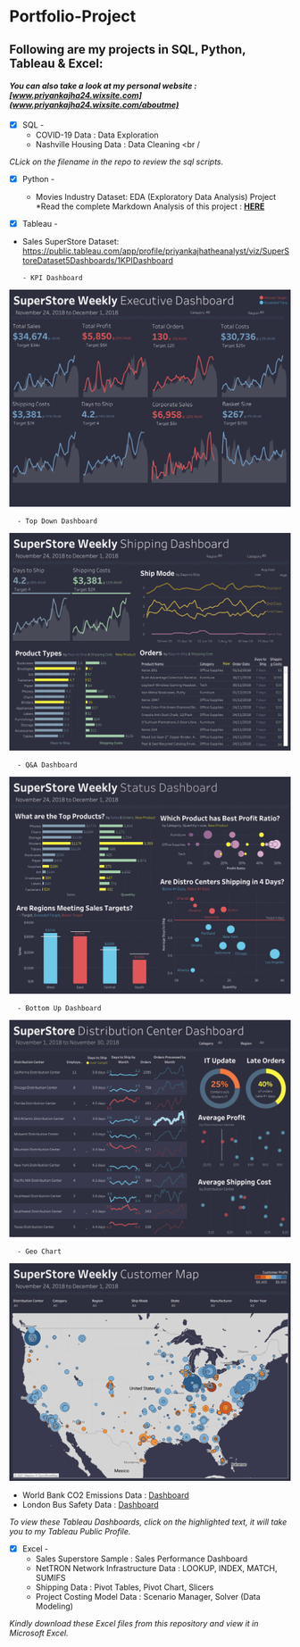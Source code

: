 # Portfolio-Project
## Following are my projects in SQL, Python, Tableau & Excel: <br />
#### *You can also take a look at my personal website : [www.priyankajha24.wixsite.com](www.priyankajha24.wixsite.com/aboutme)* <br />
- [x] SQL - 
  - COVID-19 Data : Data Exploration <br />
  - Nashville Housing Data : Data Cleaning  <br /

*CLick on the filename in the repo to review the sql scripts.*

- [x] Python - 
  - Movies Industry Dataset: EDA (Exploratory Data Analysis) Project <br />
*Read the complete Markdown Analysis of this project : **[HERE](https://github.com/PriyankaJhaTheAnalyst/Python_MoviesIndustry_EDA/blob/main/README.md)**<br />

- [x] Tableau - 
- Sales SuperStore Dataset: https://public.tableau.com/app/profile/priyankajhatheanalyst/viz/SuperStoreDataset5Dashboards/1KPIDashboard <br />
      
      - KPI Dashboard

![KPI Dashboard](visuals/KPIDashboard.png)

      - Top Down Dashboard
      
![Top Down Dashboard](visuals/TopDownDashboard.png)

      - Q&A Dashboard
      
![Q&A Dashboard](visuals/Q&ADashboard.png)

      - Bottom Up Dashboard
      
![Bottom Up Dashboard](visuals/BottomUpDashboard.png)

      - Geo Chart
      
![Geo Chart](visuals/GeoChart.png)




  - World Bank CO2 Emissions Data : [Dashboard](https://public.tableau.com/views/WorldBankCo2Emissions_16149182681650/Dashboard1?:language=en-GB&:display_count=n&:origin=viz_share_link) <br />
  - London Bus Safety Data : [Dashboard](https://public.tableau.com/views/TableauCertificationCourse2/ChartsDashboard?:language=en-GB&:display_count=n&:origin=viz_share_link) <br /> 

*To view these Tableau Dashboards, click on the highlighted text, it will take you to my Tableau Public Profile.*

- [x] Excel - 
  - Sales Superstore Sample : Sales Performance Dashboard <br />
  - NetTRON Network Infrastructure Data : LOOKUP, INDEX, MATCH, SUMIFS <br />
  - Shipping Data : Pivot Tables, Pivot Chart, Slicers <br />
  - Project Costing Model Data : Scenario Manager, Solver (Data Modeling)

*Kindly download these Excel files from this repository and view it in Microsoft Excel.*
